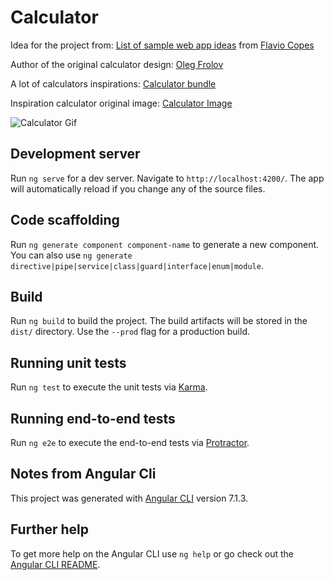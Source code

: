 # Calculator

Idea for the project from: [List of sample web app ideas] from [Flavio Copes] 

Author of the original calculator design: [Oleg Frolov]

A lot of calculators inspirations: [Calculator bundle]

Inspiration calculator original image: [Calculator Image]

![Calculator Gif][Calculator Angular Gif]

## Development server

Run `ng serve` for a dev server. Navigate to `http://localhost:4200/`. The app will automatically reload if you change any of the source files.

## Code scaffolding

Run `ng generate component component-name` to generate a new component. You can also use `ng generate directive|pipe|service|class|guard|interface|enum|module`.

## Build

Run `ng build` to build the project. The build artifacts will be stored in the `dist/` directory. Use the `--prod` flag for a production build.

## Running unit tests

Run `ng test` to execute the unit tests via [Karma](https://karma-runner.github.io).

## Running end-to-end tests

Run `ng e2e` to execute the end-to-end tests via [Protractor](http://www.protractortest.org/).

## Notes from Angular Cli

This project was generated with [Angular CLI](https://github.com/angular/angular-cli) version 7.1.3.

## Further help

To get more help on the Angular CLI use `ng help` or go check out the [Angular CLI README](https://github.com/angular/angular-cli/blob/master/README.md).

[Oleg Frolov]: http://collectui.com/designers/Volorf
[Calculator Image]: https://static.collectui.com/shots/2311064/calculator-large
[Calculator bundle]: http://collectui.com/challenges/calculator
[A calculator App Article]: https://medium.freecodecamp.org/want-to-build-something-fun-heres-a-list-of-sample-web-app-ideas-b991bce0ed9a
[Flavio Copes]: https://medium.freecodecamp.org/@flaviocopes
[Calculator Angular Gif]: https://i.imgur.com/lrixTFm.gif
[List of sample web app ideas]: https://flaviocopes.com/sample-app-ideas/
